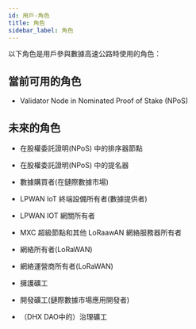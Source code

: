```yaml
---
id: 用戶-角色
title: 角色
sidebar_label: 角色
---
```


以下角色是用戶參與數據高速公路時使用的角色：

## 當前可用的角色

* Validator Node in Nominated Proof of Stake (NPoS)

## 未來的角色

* 在股權委託證明(NPoS) 中的排序器節點

* 在股權委託證明(NPoS) 中的提名器

* 數據購買者(在鏈際數據市場)

* LPWAN IoT 終端設備所有者(數據提供者)

* LPWAN IOT 網關所有者

* MXC 超級節點和其他 LoRaawAN 網絡服務器所有者

* 網絡所有者(LoRaWAN)

* 網絡運營商所有者(LoRaWAN)

* 擁護礦工

* 開發礦工(鏈際數據市場應用開發者)

* （DHX DAO中的）治理礦工
